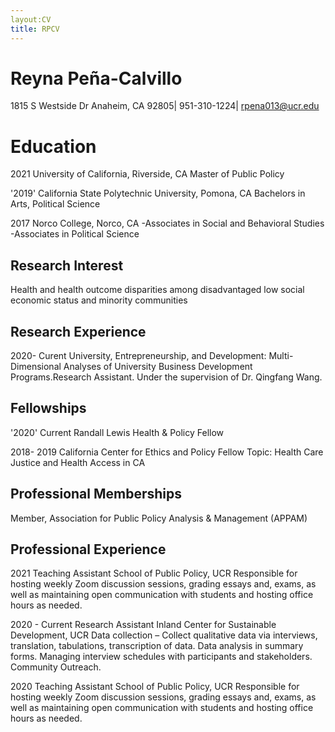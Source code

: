 ```yaml
---
layout:CV
title: RPCV
---
```


# Reyna Peña-Calvillo 
1815 S Westside Dr Anaheim, CA 92805| 951-310-1224| rpena013@ucr.edu

# Education 

2021 University of California, Riverside, CA
Master of Public Policy

'2019' California State Polytechnic University, Pomona, CA 
Bachelors in Arts, Political Science 

2017	Norco College, Norco, CA 
-Associates in Social and Behavioral Studies 
-Associates in Political Science 

## Research Interest 

Health and health outcome disparities among disadvantaged low social economic status and minority communities

## Research Experience 

2020- Curent University, Entrepreneurship, and Development: Multi-Dimensional Analyses of University Business Development Programs.Research Assistant. Under the supervision of Dr. Qingfang Wang.

## Fellowships 

'2020' 	Current Randall Lewis Health & Policy Fellow 
 	

2018- 2019	California Center for Ethics and Policy Fellow 
Topic: Health Care Justice and Health Access in CA	

## Professional Memberships

Member, Association for Public Policy Analysis & Management (APPAM)  

## Professional Experience 

2021	 Teaching Assistant 
School of Public Policy, UCR
Responsible for hosting weekly Zoom discussion sessions, grading essays and, exams, as well as maintaining open communication with students and hosting office hours as needed. 

2020 - Current 	  Research Assistant 
Inland Center for Sustainable Development, UCR
Data collection – Collect qualitative data via interviews, translation, tabulations, transcription of data. Data analysis in summary forms. Managing interview schedules with participants and stakeholders. Community Outreach. 

2020  Teaching Assistant
School of Public Policy, UCR
Responsible for hosting weekly Zoom discussion sessions, grading essays and, exams, as well as maintaining open communication with students and hosting office hours as needed. 




